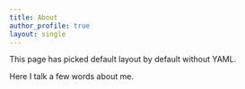 ```yaml
---
title: About
author_profile: true
layout: single
---
```

This page has picked default layout by default without YAML.

Here I talk a few words about me.